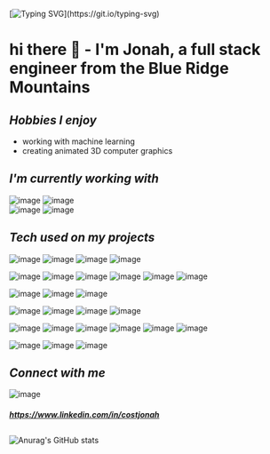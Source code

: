 
[![Typing SVG](https://readme-typing-svg.herokuapp.com?color=%2336BCF7&size=28&multiline=true&lines=Welcome+to+my+Github!)](https://git.io/typing-svg)

# hi there 👋 - I'm Jonah, a full stack engineer from the Blue Ridge Mountains

## *Hobbies I enjoy*
* working with machine learning 
* creating animated 3D computer graphics

## *I'm currently working with*
![image](https://img.shields.io/badge/vuejs-%2335495e.svg?style=for-the-badge&logo=vuedotjs&logoColor=%234FC08D)
![image](https://img.shields.io/badge/Nuxt-002E3B?style=for-the-badge&logo=nuxtdotjs&logoColor=#00DC82)
<br />
![image](https://img.shields.io/badge/Java-ED8B00?style=for-the-badge&logo=java&logoColor=white)
![image](https://img.shields.io/badge/spring-%236DB33F.svg?style=for-the-badge&logo=spring&logoColor=white)
<br />

## *Tech used on my projects*

![image](https://img.shields.io/badge/JavaScript-323330?style=for-the-badge&logo=javascript&logoColor=F7DF1E)
![image](https://img.shields.io/badge/Python-FFD43B?style=for-the-badge&logo=python&logoColor=darkgreen)
![image](https://img.shields.io/badge/HTML5-E34F26?style=for-the-badge&logo=html5&logoColor=white)
![image](https://img.shields.io/badge/CSS3-1572B6?style=for-the-badge&logo=css3&logoColor=white)

![image](https://img.shields.io/badge/React-20232A?style=for-the-badge&logo=react&logoColor=61DAFB)
![image](https://img.shields.io/badge/Django-092E20?style=for-the-badge&logo=django&logoColor=green)
![image](https://img.shields.io/badge/jQuery-0769AD?style=for-the-badge&logo=jquery&logoColor=white)
![image](https://img.shields.io/badge/ThreeJs-black?style=for-the-badge&logo=three.js&logoColor=whit)
![image](https://img.shields.io/badge/TensorFlow-FF6F00?style=for-the-badge&logo=tensorflow&logoColor=white)
![image](https://img.shields.io/badge/Bootstrap-563D7C?style=for-the-badge&logo=bootstrap&logoColor=white)

![image](https://img.shields.io/badge/Node.js-339933?style=for-the-badge&logo=nodedotjs&logoColor=white)
![image](https://img.shields.io/badge/Express.js-000000?style=for-the-badge&logo=express&logoColor=white)
![image](https://img.shields.io/badge/Nginx-009639?style=for-the-badge&logo=nginx&logoColor=white)

![image](https://img.shields.io/badge/redis-%23DD0031.svg?style=for-the-badge&logo=redis&logoColor=white)
![image](https://img.shields.io/badge/PostgreSQL-316192?style=for-the-badge&logo=postgresql&logoColor=white)
![image](https://img.shields.io/badge/MySQL-00000F?style=for-the-badge&logo=mysql&logoColor=white)
![image](https://img.shields.io/badge/MongoDB-white?style=for-the-badge&logo=mongodb&logoColor=4EA94B)

![image](https://img.shields.io/badge/Docker-2CA5E0?style=for-the-badge&logo=docker&logoColor=white)
![image](https://img.shields.io/badge/Amazon_AWS-FF9900?style=for-the-badge&logo=amazonaws&logoColor=white)
![image](https://img.shields.io/badge/Digital_Ocean-0080FF?style=for-the-badge&logo=DigitalOcean&logoColor=white)
![image](https://img.shields.io/badge/Heroku-430098?style=for-the-badge&logo=heroku&logoColor=white)
![image](https://img.shields.io/badge/firebase-ffca28?style=for-the-badge&logo=firebase&logoColor=black)
![image](https://img.shields.io/badge/jenkins-%232C5263.svg?style=for-the-badge&logo=jenkins&logoColor=white)

![image](https://img.shields.io/badge/Jest-C21325?style=for-the-badge&logo=jest&logoColor=white)
![image](https://img.shields.io/badge/Mocha-8D6748?style=for-the-badge&logo=Mocha&logoColor=white)
![image](https://img.shields.io/badge/Cypress-17202C?style=for-the-badge&logo=cypress&logoColor=white)

## *Connect with me*
![image](https://img.shields.io/badge/LinkedIn-0077B5?style=for-the-badge&logo=linkedin&logoColor=white) 
##### https://www.linkedin.com/in/costjonah


##

![Anurag's GitHub stats](https://github-readme-stats.vercel.app/api?username=costjonah&show_icons=true&theme=blue-green)

